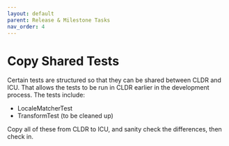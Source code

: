 ```yaml
---
layout: default
parent: Release & Milestone Tasks
nav_order: 4
---
```


# Copy Shared Tests

Certain tests are structured so that they can be shared between CLDR and ICU.
That allows the tests to be run in CLDR earlier in the development process. The
tests include:

*   LocaleMatcherTest
*   TransformTest (to be cleaned up)

Copy all of these from CLDR to ICU, and sanity check the differences, then check
in.
